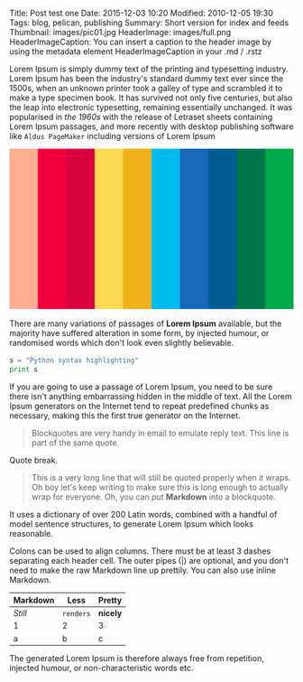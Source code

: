 Title: Post test one
Date: 2015-12-03 10:20
Modified: 2010-12-05 19:30
Tags: blog, pelican, publishing
Summary: Short version for index and feeds
Thumbnail: images/pic01.jpg
HeaderImage: images/full.png
HeaderImageCaption: You can insert a caption to the header image by using the metadata element HeaderImageCaption in your .md / .rstz


Lorem Ipsum is simply dummy text of the printing and typesetting industry. Lorem Ipsum has been the industry's standard dummy text ever since the 1500s, when an unknown printer took a galley of type and scrambled it to make a type specimen book. It has survived not only five centuries, but also the leap into electronic typesetting, remaining essentially unchanged. It was popularised in *the 1960s* with the release of Letraset sheets containing Lorem Ipsum passages, and more recently with desktop publishing software like `Aldus PageMaker` including versions of Lorem Ipsum

![Testing image](images/full.png)

There are many variations of passages of **Lorem Ipsum** available, but the majority have suffered alteration in some form, by injected humour, or randomised words which don't look even slightly believable.

```python
s = "Python syntax highlighting"
print s
```

If you are going to use a passage of Lorem Ipsum, you need to be sure there isn't anything embarrassing hidden in the middle of text. All the Lorem Ipsum generators on the Internet tend to repeat predefined chunks as necessary, making this the first true generator on the Internet.

> Blockquotes are very handy in email to emulate reply text.
> This line is part of the same quote.

Quote break.

> This is a very long line that will still be quoted properly when it wraps. Oh boy let's keep writing to make sure this is long enough to actually wrap for everyone. Oh, you can *put* **Markdown** into a blockquote.

It uses a dictionary of over 200 Latin words, combined with a handful of model sentence structures, to generate Lorem Ipsum which looks reasonable.

Colons can be used to align columns. There must be at least 3 dashes separating each header cell.
The outer pipes (|) are optional, and you don't need to make the
raw Markdown line up prettily. You can also use inline Markdown.

Markdown | Less | Pretty
--- | --- | ---
*Still* | `renders` | **nicely**
1 | 2 | 3
a | b | c

The generated Lorem Ipsum is therefore always free from repetition, injected humour, or non-characteristic words etc.
